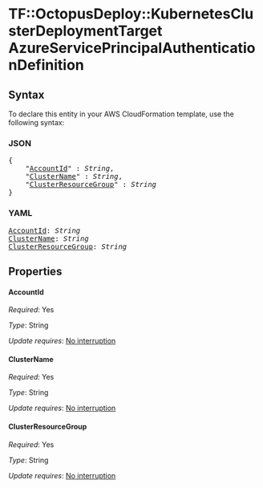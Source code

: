 # TF::OctopusDeploy::KubernetesClusterDeploymentTarget AzureServicePrincipalAuthenticationDefinition

## Syntax

To declare this entity in your AWS CloudFormation template, use the following syntax:

### JSON

<pre>
{
    "<a href="#accountid" title="AccountId">AccountId</a>" : <i>String</i>,
    "<a href="#clustername" title="ClusterName">ClusterName</a>" : <i>String</i>,
    "<a href="#clusterresourcegroup" title="ClusterResourceGroup">ClusterResourceGroup</a>" : <i>String</i>
}
</pre>

### YAML

<pre>
<a href="#accountid" title="AccountId">AccountId</a>: <i>String</i>
<a href="#clustername" title="ClusterName">ClusterName</a>: <i>String</i>
<a href="#clusterresourcegroup" title="ClusterResourceGroup">ClusterResourceGroup</a>: <i>String</i>
</pre>

## Properties

#### AccountId

_Required_: Yes

_Type_: String

_Update requires_: [No interruption](https://docs.aws.amazon.com/AWSCloudFormation/latest/UserGuide/using-cfn-updating-stacks-update-behaviors.html#update-no-interrupt)

#### ClusterName

_Required_: Yes

_Type_: String

_Update requires_: [No interruption](https://docs.aws.amazon.com/AWSCloudFormation/latest/UserGuide/using-cfn-updating-stacks-update-behaviors.html#update-no-interrupt)

#### ClusterResourceGroup

_Required_: Yes

_Type_: String

_Update requires_: [No interruption](https://docs.aws.amazon.com/AWSCloudFormation/latest/UserGuide/using-cfn-updating-stacks-update-behaviors.html#update-no-interrupt)

